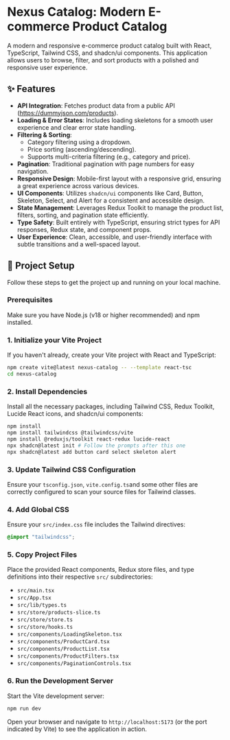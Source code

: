 # Nexus Catalog: Modern E-commerce Product Catalog

A modern and responsive e-commerce product catalog built with React, TypeScript, Tailwind CSS, and shadcn/ui components. This application allows users to browse, filter, and sort products with a polished and responsive user experience.

## ✨ Features

*   **API Integration**: Fetches product data from a public API (https://dummyjson.com/products).
*   **Loading & Error States**: Includes loading skeletons for a smooth user experience and clear error state handling.
*   **Filtering & Sorting**:
    *   Category filtering using a dropdown.
    *   Price sorting (ascending/descending).
    *   Supports multi-criteria filtering (e.g., category and price).
*   **Pagination**: Traditional pagination with page numbers for easy navigation.
*   **Responsive Design**: Mobile-first layout with a responsive grid, ensuring a great experience across various devices.
*   **UI Components**: Utilizes `shadcn/ui` components like Card, Button, Skeleton, Select, and Alert for a consistent and accessible design.
*   **State Management**: Leverages Redux Toolkit to manage the product list, filters, sorting, and pagination state efficiently.
*   **Type Safety**: Built entirely with TypeScript, ensuring strict types for API responses, Redux state, and component props.
*   **User Experience**: Clean, accessible, and user-friendly interface with subtle transitions and a well-spaced layout.

## 🚀 Project Setup

Follow these steps to get the project up and running on your local machine.

### Prerequisites

Make sure you have Node.js (v18 or higher recommended) and npm installed.

### 1. Initialize your Vite Project

If you haven't already, create your Vite project with React and TypeScript:

```bash
npm create vite@latest nexus-catalog -- --template react-tsc
cd nexus-catalog
```

### 2. Install Dependencies

Install all the necessary packages, including Tailwind CSS, Redux Toolkit, Lucide React icons, and shadcn/ui components:

```bash
npm install
npm install tailwindcss @tailwindcss/vite
npm install @reduxjs/toolkit react-redux lucide-react
npx shadcn@latest init # Follow the prompts after this one
npx shadcn@latest add button card select skeleton alert
```

### 3. Update Tailwind CSS Configuration

Ensure your `tsconfig.json`, `vite.config.ts`and some other files are correctly configured to scan your source files for Tailwind classes.


### 4. Add Global CSS

Ensure your `src/index.css` file includes the Tailwind directives:

```css
@import "tailwindcss";
```

### 5. Copy Project Files

Place the provided React components, Redux store files, and type definitions into their respective `src/` subdirectories:

*   `src/main.tsx`
*   `src/App.tsx`
*   `src/lib/types.ts`
*   `src/store/products-slice.ts`
*   `src/store/store.ts`
*   `src/store/hooks.ts`
*   `src/components/LoadingSkeleton.tsx`
*   `src/components/ProductCard.tsx`
*   `src/components/ProductList.tsx`
*   `src/components/ProductFilters.tsx`
*   `src/components/PaginationControls.tsx`

### 6. Run the Development Server

Start the Vite development server:

```bash
npm run dev
```

Open your browser and navigate to `http://localhost:5173` (or the port indicated by Vite) to see the application in action.
```

